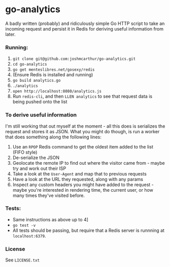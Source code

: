 go-analytics
============

A badly written (probably) and ridiculously simple Go HTTP script to take an incoming request and persist it in Redis for deriving useful information from later.

### Running:

1. `git clone git@github.com:joshmcarthur/go-analytics.git`
2. `cd go-analytics`
3. `go get menteslibres.net/gosexy/redis`
4. (Ensure Redis is installed and running)
5. `go build analytics.go`
6. `./analytics`
7. `open http://localhost:8080/analytics.js` 
8. Run `redis-cli`, and then `LLEN analytics` to see that request data is being pushed onto the list

### To derive useful information

I'm still working that out myself at the moment - all this does is serializes the request and stores it as JSON. What you might do though, is run a worker that does something along the following lines:

1. Use an `RPOP` Redis command to get the oldest item added to the list (FIFO style)
2. De-serialize the JSON
3. Geolocate the remote IP to find out where the visitor came from - maybe try and work out their ISP
4. Take a look at the `User-Agent` and map that to previous requests
5. Have a look at the URL they requested, along with any params
6. Inspect any custom headers you might have added to the request - maybe you're interested in rendering time, the current user, or how many times they've visited before.



### Tests:

* Same instructions as above up to 4]
* `go test -v`
* All tests should be passing, but require that a Redis server is runnning at `localhost:6379`.

### License

See `LICENSE.txt`
